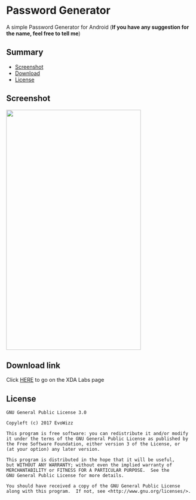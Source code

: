 # Password Generator

A simple Password Generator for Android (**If you have any suggestion for the name, feel free to tell me**)

## Summary
* [Screenshot](#screenshot)
* [Download](#download)
* [License](#license)

## <a name="screenshot"></a> Screenshot
<img src="http://i.imgur.com/mHhXXQP.png" height="640" width="360" >

## <a name="download"></a> Download link
Click [HERE](https://labs.xda-developers.com/store/app/com.evo.passwordgenerator) to go on the XDA Labs page 

## <a name="license"></a> License
~~~
GNU General Public License 3.0

Copyleft (c) 2017 EvoWizz

This program is free software: you can redistribute it and/or modify
it under the terms of the GNU General Public License as published by
the Free Software Foundation, either version 3 of the License, or
(at your option) any later version.

This program is distributed in the hope that it will be useful,
but WITHOUT ANY WARRANTY; without even the implied warranty of
MERCHANTABILITY or FITNESS FOR A PARTICULAR PURPOSE.  See the
GNU General Public License for more details.

You should have received a copy of the GNU General Public License
along with this program.  If not, see <http://www.gnu.org/licenses/>.
~~~


